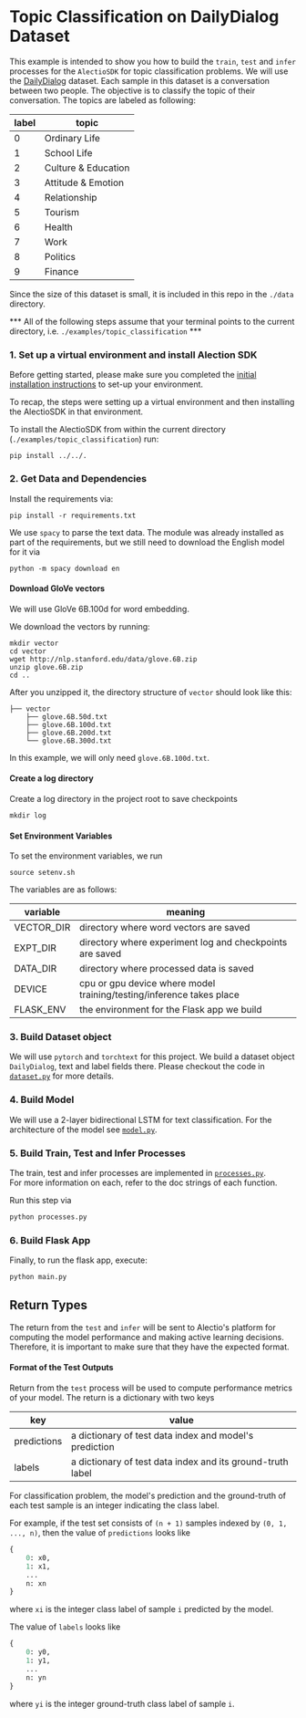 # Topic Classification on DailyDialog Dataset

This example is intended to show you how to build the `train`, `test` and `infer` processes for the `AlectioSDK` for topic
classification problems. We will use the [DailyDialog](https://arxiv.org/abs/1710.03957) dataset. Each sample in this
dataset is a conversation between two people. The objective is to classify the topic of their conversation. The topics are labeled as following:

| label | topic |
| ----- | ----- |
| 0    | Ordinary Life | 
| 1     | School Life | 
| 2    | Culture & Education | 
| 3    | Attitude & Emotion | 
| 4    | Relationship |
| 5     | Tourism | 
| 6    | Health | 
| 7    | Work |
| 8     | Politics | 
| 9     | Finance | 

Since the size of this dataset is small, it is included in this repo in the `./data` directory. 


*** All of the following steps assume that your terminal points to the current directory, i.e. `./examples/topic_classification` *** 

### 1. Set up a virtual environment and install Alection SDK
Before getting started, please make sure you completed the [initial installation instructions](../../README.md) to set-up your environment. 

To recap, the steps were setting up a virtual environment and then installing the AlectioSDK in that environment. 

To install the AlectioSDK from within the current directory (`./examples/topic_classification`) run:

```
pip install ../../.
```
### 2. Get Data and Dependencies 

Install the requirements via:
```
pip install -r requirements.txt
```

We use `spacy` to parse the text data. The module was already
installed as part of the requirements, but we still need to download the English 
model for it via
```
python -m spacy download en
```

#### Download GloVe vectors
We will use GloVe 6B.100d for word embedding. 

We download the vectors by running:
```
mkdir vector
cd vector
wget http://nlp.stanford.edu/data/glove.6B.zip
unzip glove.6B.zip
cd ..
```
After you unzipped it, the directory structure of 
`vector` should look like this:
```
├── vector 
    ├── glove.6B.50d.txt
    ├── glove.6B.100d.txt
    ├── glove.6B.200d.txt
    └── glove.6B.300d.txt
```
In this example, we will only need `glove.6B.100d.txt`.

#### Create a log directory
Create a log directory in the project root to save checkpoints
```
mkdir log
```
#### Set Environment Variables 
To set the environment variables, we run

```
source setenv.sh 
```
The variables are as follows:

| variable | meaning | 
| -------- | ------- |
| VECTOR_DIR | directory where word vectors are saved |
| EXPT_DIR | directory where experiment log and checkpoints are saved |
| DATA_DIR | directory where processed data is saved | 
| DEVICE   | cpu or gpu device where model training/testing/inference takes place | 
| FLASK_ENV | the environment for the Flask app we build |

### 3. Build Dataset object
We will use `pytorch` and `torchtext` for this project. We build a dataset
object `DailyDialog`, text and label fields there. Please checkout the code
in [`dataset.py`](./dataset.py) for more details.

### 4. Build Model
We will use a 2-layer bidirectional LSTM for text classification. For
the architecture of the model see [`model.py`](./model.py).

### 5. Build Train, Test and Infer Processes
The train, test and infer processes are implemented in [`processes.py`](./processes.py).  
For more information on each, refer to the doc strings of each function.


Run this step via
```python
python processes.py
```

### 6. Build Flask App 
Finally, to run the flask app, execute:

```python
python main.py
```
## Return Types

The return from the `test` and `infer` will be sent to Alectio's platform for 
computing the model performance and making active learning decisions. 
Therefore, it is important to make sure that they have the expected format.

#### Format of the Test Outputs
Return from the `test` process will be used to compute performance metrics of
your model. The return is a dictionary with two keys

| key | value |
| --- | ----- | 
| predictions | a dictionary of test data index and model's prediction |
| labels | a dictionary of test data index and its ground-truth label | 

For classification problem, the model's prediction and 
the ground-truth of each test sample is an integer indicating the class label.

For example, if the test set consists of `(n + 1)` samples indexed by `(0, 1, ..., n)`,
then the value of `predictions` looks like
```python
{
    0: x0,
    1: x1,
    ...
    n: xn
}
```
where `xi` is the integer class label of sample `i` predicted by the model. 

The value of `labels` looks like
```python
{
    0: y0,
    1: y1,
    ...
    n: yn
}
```
where `yi` is the integer ground-truth class label of sample `i`.

<!-- The infer process is missing here -->